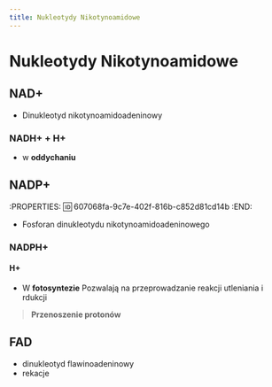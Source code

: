 ```yaml
---
title: Nukleotydy Nikotynoamidowe
---
```



# Nukleotydy Nikotynoamidowe
## NAD+
- Dinukleotyd nikotynoamidoadeninowy
### NADH+ + H+
- w **oddychaniu**
## NADP+
:PROPERTIES:
:id: 607068fa-9c7e-402f-816b-c852d81cd14b
:END:
- Fosforan dinukleotydu nikotynoamidoadeninowego
### NADPH+
#### H+
- W **fotosyntezie**
Pozwalają na przeprowadzanie reakcji utleniania i rdukcji

> **Przenoszenie protonów**
## FAD
- dinukleotyd flawinoadeninowy
- rekacje
